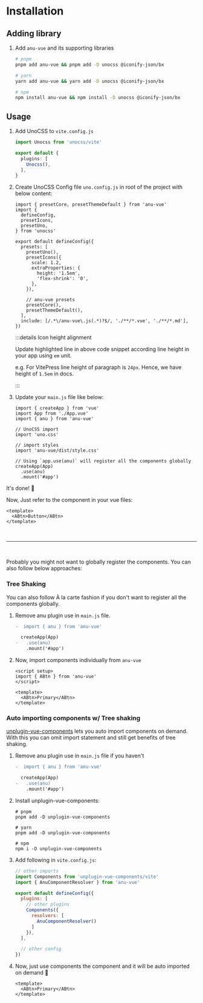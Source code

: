 # Installation

## Adding library

1. Add `anu-vue` and its supporting libraries

    ```bash
    # pnpm
    pnpm add anu-vue && pnpm add -D unocss @iconify-json/bx

    # yarn
    yarn add anu-vue && yarn add -D unocss @iconify-json/bx

    # npm
    npm install anu-vue && npm install -D unocss @iconify-json/bx
    ```

## Usage

1. Add UnoCSS to `vite.config.js`

    ```ts
    import Unocss from 'unocss/vite'

    export default {
      plugins: [
        Unocss(),
      ],
    }
    ```

2. Create UnoCSS Config file `uno.config.js` in root of the project with below content:

    ```ts{14}
    import { presetCore, presetThemeDefault } from 'anu-vue'
    import {
      defineConfig,
      presetIcons,
      presetUno,
    } from 'unocss'

    export default defineConfig({
      presets: [
        presetUno(),
        presetIcons({
          scale: 1.2,
          extraProperties: {
            height: '1.5em',
            'flex-shrink': '0',
          },
        }),

        // anu-vue presets
        presetCore(),
        presetThemeDefault(),
      ],
      include: [/.*\/anu-vue\.js(.*)?$/, './**/*.vue', './**/*.md'],
    })
    ```

    :::details Icon height alignment

    Update highlighted line in above code snippet according line height in your app using `em` unit.

    e.g. For VitePress line height of paragraph is `24px`. Hence, we have height of `1.5em` in docs.

    :::

3. Update your `main.js` file like below:

    ```js{3,5-6,8-9,13}
    import { createApp } from 'vue'
    import App from './App.vue'
    import { anu } from 'anu-vue'

    // UnoCSS import
    import 'uno.css'

    // import styles
    import 'anu-vue/dist/style.css'

    // Using `app.use(anu)` will register all the components globally
    createApp(App)
      .use(anu)
      .mount('#app')
    ```

It's done! 🥳

Now, Just refer to the component in your vue files:

```vue
<template>
  <ABtn>Button</ABtn>
</template>
```

<br>

---

<br>

Probably you might not want to globally register the components. You can also follow below approaches:

### Tree Shaking

You can also follow À la carte fashion if you don't want to register all the components globally.

1. Remove anu plugin use in `main.js` file.

    ```diff
    -  import { anu } from 'anu-vue'

      createApp(App)
    -   .use(anu)
        .mount('#app')
    ```

2. Now, import components individually from `anu-vue`

    ```vue
    <script setup>
    import { ABtn } from 'anu-vue'
    </script>

    <template>
      <ABtn>Primary</ABtn>
    </template>
    ```

### Auto importing components w/ Tree shaking

[unplugin-vue-components](https://github.com/antfu/unplugin-vue-components) lets you auto import components on demand. With this you can omit import statement and still get benefits of tree shaking.

1. Remove anu plugin use in `main.js` file if you haven't

    ```diff
    -  import { anu } from 'anu-vue'

      createApp(App)
    -   .use(anu)
        .mount('#app')
    ```

2. Install unplugin-vue-components:

    ```shell
    # pnpm
    pnpm add -D unplugin-vue-components

    # yarn
    pnpm add -D unplugin-vue-components

    # npm
    npm i -D unplugin-vue-components
    ```

3. Add following in `vite.config.js`:

    ```js
    // other imports
    import Components from 'unplugin-vue-components/vite'
    import { AnuComponentResolver } from 'anu-vue'

    export default defineConfig({
      plugins: [
        // other plugins
        Components({
          resolvers: [
            AnuComponentResolver()
          ]
        }),
      ],
    
      // other config
    })
    ```

4. Now, just use components the component and it will be auto imported on demand 🤯

    ```vue
    <template>
      <ABtn>Primary</ABtn>
    </template>
    ```
